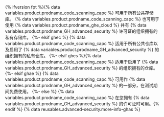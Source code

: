 {% ifversion fpt %}{% data variables.product.prodname_code_scanning_capc %} 可用于所有公共存储库。 {% data variables.product.prodname_code_scanning_capc %} 也可用于使用 {% data variables.product.prodname_ghe_cloud %} 并有 {% data variables.product.prodname_GH_advanced_security %} 许可证的组织拥有的私有存储库。
{%- elsif ghec %} {% data variables.product.prodname_code_scanning_capc %} 适用于所有公共仓库以及启用了 {% data variables.product.prodname_GH_advanced_security %} 的组织拥有的私有仓库。
{%- elsif ghes %}{% data variables.product.prodname_code_scanning_capc %} 适用于启用了 {% data variables.product.prodname_GH_advanced_security %} 的组织拥有的仓库。
{%- elsif ghae %}
{% data variables.product.prodname_code_scanning_capc %} 可用作 {% data variables.product.prodname_GH_advanced_security %} 的一部分，在测试期间免费使用。
{%- else %}
{% data variables.product.prodname_code_scanning_capc %} 在您拥有 {% data variables.product.prodname_GH_advanced_security %} 的许可证时可用。{% endif %} {% data reusables.advanced-security.more-info-ghas %}
